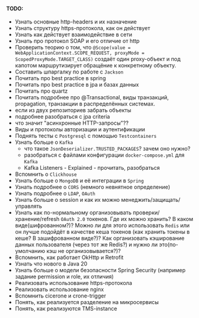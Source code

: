 #### TODO:
* Узнать основные http-headers и их назначение
* Узнать структуру https-протокола, как он действует
* Узнать как действует взаимодействие в сети
* Узнать про протокол SOAP и его отличие от http
* Проверить теорию о том, что `@Scope(value = WebApplicationContext.SCOPE_REQUEST, proxyMode = ScopedProxyMode.TARGET_CLASS)` создаёт один proxy-объект и под капотом маршрутизирует обращёние к конкретному объекту.
* Составить шпаргалку по работе с `Jackson`
* Почитать про best practice в spring
* Почитать про best practice в jpa и базах данных
* Почитать про quartz
* Почитать подробнее про @Transactional, виды транзакций, propagation, транзакции в распределённых системах.
* если из двух репозиториев забрать объекты 
* подробнее разобраться с jpa criteria
* что значит "асинхронные HTTP-запросы"??
* Виды и протоколы авторизации и аутентификации
* Поднять тесты с `Postgresql` с помощью `Testcontainers`
* Узнать больше о `Kafka`
  - что такое `JsonDeserializer.TRUSTED_PACKAGES`? зачем оно нужно?
  - разобраться с файлами конфигурации `docker-compose.yml` для `Kafka`
  - Kafka Listeners - Explained - прочитать, разобраться
* Вспомнить о `Clickhouse`
* Узнать больше о `MongoDB` и её интеграции в `Spring`
* Узнать подробнее о `CORS` (немного невнятное определение)
* Узнать подробнее о `LDAP`, `OAuth`
* Узнать больше о session и как их можно менеджить/защищать/управлять
* Узнать как по-нормальному организовывать проверки/хранение/refresh `OAuth 2.0` токенов. Где их можно хранить? В каком виде(шифрованном?)? Можно ли для этого использовать `Redis` или он лучше подойдёт в качестве кеша токенов (как хранить токены в кеше? В зашифрованном виде?)? Как организовать кэширование данных пользователя (через тот же Redis?) и нужно ли это(по-умолчанию кэш не организовывается?)?
* Вспомнить, как работает OkHttp и Retrofit
* Узнать что нового в Java 20
* Узнать больше о модели безопасности Spring Security (например задание permission и role, их отличия)
* Реализовать использование https-протокола
* Реализовать использование nginx
* Вспомнить cicerone и crone-trigger
* Понять, как реализуется разделение на микросервисы
* Понять, как реализуются TMS-instance
